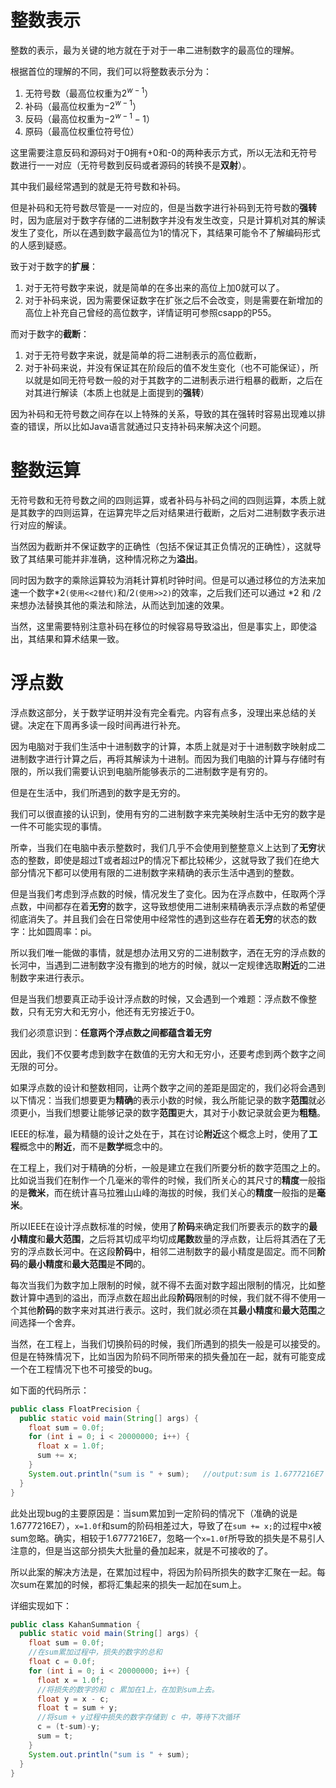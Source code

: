 # 整数表示

整数的表示，最为关键的地方就在于对于一串二进制数字的最高位的理解。

根据首位的理解的不同，我们可以将整数表示分为：

1. 无符号数（最高位权重为$2^{w-1}$）
2. 补码（最高位权重为$-2^{w-1}$）
3. 反码（最高位权重为$-2^{w-1}-1$）
4. 原码（最高位权重位符号位）

这里需要注意反码和源码对于0拥有+0和-0的两种表示方式，所以无法和无符号数进行一一对应（无符号数到反码或者源码的转换不是**双射**）。

其中我们最经常遇到的就是无符号数和补码。

但是补码和无符号数尽管是一一对应的，但是当数字进行补码到无符号数的**强转**时，因为底层对于数字存储的二进制数字并没有发生改变，只是计算机对其的解读发生了变化，所以在遇到数字最高位为1的情况下，其结果可能令不了解编码形式的人感到疑惑。

致于对于数字的**扩展**：

1. 对于无符号数字来说，就是简单的在多出来的高位上加0就可以了。
2. 对于补码来说，因为需要保证数字在扩张之后不会改变，则是需要在新增加的高位上补充自己曾经的高位数字，详情证明可参照csapp的P55。

而对于数字的**截断**：

1. 对于无符号数字来说，就是简单的将二进制表示的高位截断，
2. 对于补码来说，并没有保证其在阶段后的值不发生变化（也不可能保证），所以就是如同无符号数一般的对于其数字的二进制表示进行粗暴的截断，之后在对其进行解读（本质上也就是上面提到的**强转**）

因为补码和无符号数之间存在以上特殊的关系，导致的其在强转时容易出现难以排查的错误，所以比如Java语言就通过只支持补码来解决这个问题。

# 整数运算

无符号数和无符号数之间的四则运算，或者补码与补码之间的四则运算，本质上就是其数字的四则运算，在运算完毕之后对结果进行截断，之后对二进制数字表示进行对应的解读。

当然因为截断并不保证数字的正确性（包括不保证其正负情况的正确性），这就导致了其结果可能并非准确，这种情况称之为**溢出**。

同时因为数字的乘除运算较为消耗计算机时钟时间。但是可以通过移位的方法来加速一个数字*2``(使用<<2替代)``和/2``(使用>>2)``的效率，之后我们还可以通过 *2 和 /2 来想办法替换其他的乘法和除法，从而达到加速的效果。

当然，这里需要特别注意补码在移位的时候容易导致溢出，但是事实上，即使溢出，其结果和算术结果一致。

# 浮点数

浮点数这部分，关于数学证明并没有完全看完。内容有点多，没理出来总结的关键。决定在下周再多读一段时间再进行补充。

因为电脑对于我们生活中十进制数字的计算，本质上就是对于十进制数字映射成二进制数字进行计算之后，再将其解读为十进制。而因为我们电脑的计算与存储时有限的，所以我们需要认识到电脑所能够表示的二进制数字是有穷的。

但是在生活中，我们所遇到的数字是无穷的。

我们可以很直接的认识到，使用有穷的二进制数字来完美映射生活中无穷的数字是一件不可能实现的事情。

所幸，当我们在电脑中表示整数时，我们几乎不会使用到整整意义上达到了**无穷**状态的整数，即使是超过T或者超过P的情况下都比较稀少，这就导致了我们在绝大部分情况下都可以使用有限的二进制数字来精确的表示生活中遇到的整数。

但是当我们考虑到浮点数的时候，情况发生了变化。因为在浮点数中，任取两个浮点数，中间都存在着**无穷**的数字，这导致想使用二进制来精确表示浮点数的希望便彻底消失了。并且我们会在日常使用中经常性的遇到这些存在着**无穷**的状态的数字：比如圆周率：pi。

所以我们唯一能做的事情，就是想办法用又穷的二进制数字，洒在无穷的浮点数的长河中，当遇到二进制数字没有撒到的地方的时候，就以一定规律选取**附近**的二进制数字来进行表示。

但是当我们想要真正动手设计浮点数的时候，又会遇到一个难题：浮点数不像整数，只有无穷大和无穷小，他还有无穷接近于0。

我们必须意识到：**任意两个浮点数之间都蕴含着无穷**

因此，我们不仅要考虑到数字在数值的无穷大和无穷小，还要考虑到两个数字之间无限的可分。

如果浮点数的设计和整数相同，让两个数字之间的差距是固定的，我们必将会遇到以下情况：当我们想要更为**精确**的表示小数的时候，我么所能记录的数字**范围**就必须更小，当我们想要让能够记录的数字**范围**更大，其对于小数记录就会更为**粗糙**。

IEEE的标准，最为精髓的设计之处在于，其在讨论**附近**这个概念上时，使用了**工程**概念中的**附近**，而不是**数学**概念中的。

在工程上，我们对于精确的分析，一般是建立在我们所要分析的数字范围之上的。比如说当我们在制作一个几毫米的零件的时候，我们所关心的其尺寸的**精度**一般指的是**微米**，而在统计喜马拉雅山山峰的海拔的时候，我们关心的**精度**一般指的是**毫米**。

所以IEEE在设计浮点数标准的时候，使用了**阶码**来确定我们所要表示的数字的**最小精度**和**最大范围**，之后将其切成平均切成**尾数**数量的浮点数，让后将其洒在了无穷的浮点数长河中。在这段**阶码**中，相邻二进制数字的最小精度是固定。而不同**阶码**的**最小精度**和**最大范围**是**不同**的。

每次当我们为数字加上限制的时候，就不得不去面对数字超出限制的情况，比如整数计算中遇到的溢出，而浮点数在超出此段**阶码**限制的时候，我们就不得不使用一个其他**阶码**的数字来对其进行表示。这时，我们就必须在其**最小精度**和**最大范围**之间选择一个舍弃。

当然，在工程上，当我们切换阶码的时候，我们所遇到的损失一般是可以接受的。但是在特殊情况下，比如当因为阶码不同所带来的损失叠加在一起，就有可能变成一个在工程情况下也不可接受的bug。

如下面的代码所示：

```java
public class FloatPrecision {
  public static void main(String[] args) {
    float sum = 0.0f;
    for (int i = 0; i < 20000000; i++) {
      float x = 1.0f;
      sum += x;      
    }
    System.out.println("sum is " + sum);   //output:sum is 1.6777216E7
  }  
}
```

此处出现bug的主要原因是：当sum累加到一定阶码的情况下（准确的说是1.6777216E7），```x=1.0f```和sum的阶码相差过大，导致了在```sum += x;```的过程中x被sum忽略。确实，相较于1.6777216E7，忽略一个```x=1.0f```所导致的损失是不易引人注意的，但是当这部分损失大批量的叠加起来，就是不可接收的了。

所以此案的解决方法是，在累加过程中，将因为阶码所损失的数字汇聚在一起。每次sum在累加的时候，都将汇集起来的损失一起加在sum上。

详细实现如下：

```java
public class KahanSummation {
  public static void main(String[] args) {
    float sum = 0.0f;
    //在sum累加过程中，损失的数字的总和
    float c = 0.0f;
    for (int i = 0; i < 20000000; i++) {
      float x = 1.0f;
      //将损失的数字的和 c 累加在1上，在加到sum上去。
      float y = x - c;		
      float t = sum + y;
      //将sum + y过程中损失的数字存储到 c 中，等待下次循环
      c = (t-sum)-y;
      sum = t;      
    }
    System.out.println("sum is " + sum);   
  }  
}
```
